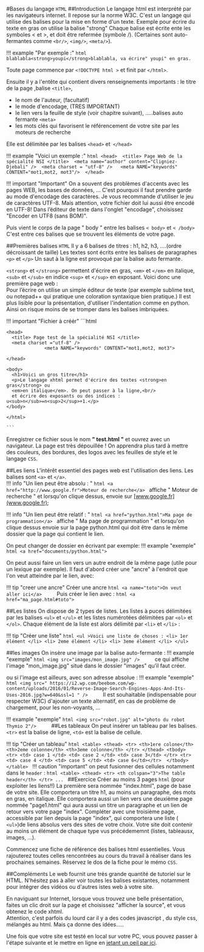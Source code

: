 #Bases du langage `HTML`
##Introduction
Le langage html est interprété par les navigateurs internet. Il repose sur la norme W3C. 
C'est un langage qui utilise des balises pour la mise en forme d'un texte. 
Exemple pour écrire du texte en gras on utilise la balise "strong" 
Chaque balise est écrite ente les symboles < et >, et doit être refermée (symbole /). 
(Certaines sont auto-fermantes comme `<br/>`, `<img/>`, `<meta/>`).  

!!! example "Par exemple :"
    ```html
    blablabla<strong>youpi</strong>blablabla, va écrire" youpi" en gras.
    ```

Toute page commence par `<!DOCTYPE html >` et finit par `</html>`.

Ensuite il y a l'entête qui contient divers renseignements importants : le titre de la page ,balise `<title>`,

- le nom de l'auteur, (facultatif)
- le mode d'encodage, (TRES IMPORTANT)
- le lien vers la feuille de style (voir chapitre suivant), …..balises auto fermante `<meta>`
- les mots clés qui favorisent le référencement de votre site par les moteurs de recherche

Elle est délimitée par les balises `<head>` et` </head>` 

!!! example "Voici un exemple :"
    ```html
    <head> 
        <title> Page Web de la spécialité NSI </title> 
        <meta name="author" content="Cligniez-Djebali" /> 
        <meta charset = "utf-8" />  
        <meta NAME="keywords" CONTENT="mot1,mot2, mot3"/> 
    </head>
    ```



!!! important "Important"
    On a souvent des problèmes d'accents avec les pages WEB, les bases de données, … C'est pourquoi il faut prendre garde au mode d'encodage des caractères. Je vous recommande d'utiliser le jeu de caractères UTF-8. Mais attention, votre fichier doit lui aussi être encodé en UTF-8! Dans l’éditeur de texte dans l'onglet "encodage", choisissez "Encoder en UTF8 (sans BOM)".

Puis vient le corps de la page " body " entre les balises `< body>` et `< /body>` C'est entre ces balises que se trouvent les éléments de votre page. 

##Premières balises `HTML`
Il y a 6 balises de titres : h1, h2, h3, ….(ordre décroissant de taille) Les textes sont écrits entre les balises de paragraphes `<p>` et `</p>` Un saut à la ligne est provoqué par la balise auto fermante`.  `

`<strong>` et `</strong>` permettent d'écrire en gras, `<em>` et `</em>` en italique, `<sub>` et `</sub>` en indice `<sup>` et <`/sup>` en exposant.
Voici donc une première page web :  
Pour l’écrire on utilise un simple éditeur de texte (par exemple sublime text, ou notepad++ qui pratique une coloration syntaxique bien pratique.)
Il est plus lisible pour la présentation, d'utiliser l'indentation comme en python. Ainsi on risque moins de se tromper dans les balises imbriquées.  

!!! important "Fichier à créér"
    ```html
    <!DOCTYPE html > 

    <head> 
      <title> Page test de la spécialité NSI </title> 
      <meta charset ="utf-8" /> 
                  <meta NAME="keywords" CONTENT="mot1,mot2, mot3"> 

    </head> 

    <body> 
      <h1>Voici un gros titre</h1> 
      <p>Le langage xhtml permet d'écrire des textes <strong>en gras</strong> ou  
      <em>en italique</em>. On peut passer à la ligne,<br/> 
      et écrire des exposants ou des indices : u<sub>n</sub>=n<sup>2</sup>+1.</p> 
    </body> 

    </html>
    
    ```

Enregistrer ce fichier sous le nom **" test.html "** et ouvrez avec un navigateur. 
La page est très dépouillée ! On apprendra plus tard à mettre des couleurs, des bordures, des logos avec les feuilles de style et le langage 
`CSS`.



##Les liens
L’intérêt essentiel des pages web est l'utilisation des liens. Les balises sont `<a>` et `</a>`.  
!!! info "Un lien peut être absolu : "
    ```html
    <a href="http://www.google.fr">Moteur de recherche</a>
    ```
    affiche " Moteur de recherche " et lorsqu'on clique dessus, envoie sur [www.google.fr](www.google.fr); 

!!! info "Un lien peut être relatif : "
    ```html
    <a href="python.html">Ma page de programmation</a>
    ```
    affiche " Ma page de programmation " et lorsqu'on clique dessus envoie sur la page python.html qui doit être dans le même dossier que la page qui contient le lien.     

On peut changer de dossier en écrivant par exemple: 
!!! example "exemple"
    ```html
    <a href="documents/python.html"> 
    ```

On peut aussi faire un lien vers un autre endroit de la même page (utile pour un lexique par exemple). Il faut d'abord créer une "ancre" à l'endroit que l'on veut atteindre par le lien, avec: 

!!! tip "creer une ancre"
    Créer une ancre
    ```html
    <a name="toto">On veut aller ici</a>    
    ```
    Puis créer le lien avec : 
    ```html
    <a href="ma_page.html#toto">
    ```


##Les listes 
On dispose de 2 types de listes. Les listes à puces délimitées par les balises `<ul>` et `</ul>` et les listes numérotées délimitées par `<ol>` et `</ol>`. Chaque élément de la liste est alors délimité par `<li>` et `</li>` :

!!! tip "Créer une liste"
    ```html
    <ul >Voici une liste de choses :
        <li> 1er élément </li>
        <li> 2eme élément </li>
        <li> 3eme élément </li>
    </ul>
    ```

##les images
On insère une image par la balise auto-fermante : 
!!! example "exemple"
    ```html
    <img src="images/mon_image.jpg" />    
    ```
ce qui affiche l'image "mon_image.jpg" situé dans le dossier "images" qu’il faut créer.

ou si l'image est ailleurs, avec son adresse absolue : 
!!! example "exemple"
    ```html
    <img src=" https://i2.wp.com/beebom.com/wp-content/uploads/2016/01/Reverse-Image-Search-Engines-Apps-And-Its-Uses-2016.jpg?w=640&ssl=1 " />    
    ```
 Il est souhaitable (indispensable pour respecter W3C) d'ajouter un texte alternatif, en cas de problème de chargement, pour les non-voyants, …  

 !!! example "exemple"
    ```html
    <img src="robot.jpg" alt="photo du robot Thymio 2"/>    
    ```
##Les tableaux
On peut insérer un tableau par les balises. `<tr>` est la balise de ligne, `<td>` est la balise de cellule. 

!!! tip "Créer un tableau"
    ```html
    <table>
        <thead>
            <tr>
                <th>1ere colone</th>
                <th>2eme colonne</th>
                <th>3eme colonne</th>
            </tr>
        </thead>
        <tbody>
            <tr>
                <td> case 1 </td>
                <td> case 2 </td>
                <td> case 3</td>
            </tr>
            <tr>
              <td> case 4 </td>
              <td> case 5 </td>
              <td> case 6</td></tr> 
        </tbody>
    </table>
    ```
!!! caution "important"
    on peut fusionner des cellules notamment dans le `header` : 
    ```html
    <table>
        <thead>
            <tr>
                <th colspan="3">The table header</th>
            </tr>
            ...
    ```
##Exercice
Créer au moins 3 pages `html` (pour exploiter les liens!!)
La première sera nommée "index.html", page de base de votre site. Elle comportera un titre h1, au moins un paragraphe, des mots en gras, en italique.
Elle comportera aussi un lien vers une deuxième page nommée "page1.html" qui aura aussi un titre un paragraphe et un lien de retour vers votre page "index".
Compléter avec une troisième page, accessible par lien depuis la page "index", qui comportera une liste ( `<ul>`)de liens absolus vers des sites de votre choix.
Votre site doit contenir au moins un élément de chaque type vus précédememnt (listes, tableausx, images, ...).   

Commencez une fiche de référence des balises html essentielles. Vous rajouterez toutes celles rencontrées au cours du travail à réaliser dans les prochaines semaines. Réservez le dos de la fiche pour le mémo `CSS`.  

##Compléments
Le web fournit une très grande quantité de tutoriel sur le HTML. N'hésitez pas à aller voir toutes les balises existantes, notamment pour intégrer des vidéos ou d'autres istes web à votre site.   

En naviguant sur Internet, lorsque vous trouvez une belle présentation, faites un clic droit sur la page et choisissez "afficher la source", et vous obtenez le code xhtml.  
Attention, c'est parfois du lourd car il y a des codes javascript , du style css, mélangés au html. Mais ça donne des idées…..  

Une fois que votre site est testé en local sur votre PC, vous pouvez passer à l'étape suivante et le mettre en ligne en [jetant un oeil par ici](https://openclassrooms.com/fr/courses/918836-concevez-votre-site-web-avec-php-et-mysql/918167-envoyez-votre-site-sur-le-web).  
